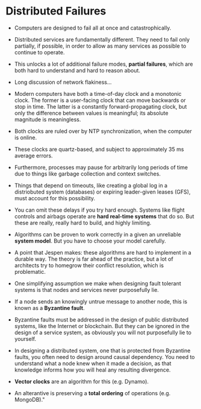
# Distributed Failures

* Computers are designed to fail all at once and catastrophically.
* Distributed services are fundamentally different. They need to fail only partially, if possible, in order to allow as many services as possible to continue to operate.
* This unlocks a lot of additional failure modes, **partial failures**, which are both hard to understand and hard to reason about.


* Long discussion of network flakiness...


* Modern computers have both a time-of-day clock and a monotonic clock. The former is a user-facing clock that can move backwards or stop in time. The latter is a constantly forward-propagating clock, but only the difference between values is meaningful; its absolute magnitude is meaningless.
* Both clocks are ruled over by NTP synchronization, when the computer is online.
* These clocks are quartz-based, and subject to approximately 35 ms average errors.
* Furthermore, processes may pause for arbitrarily long periods of time due to things like garbage collection and context switches.
* Things that depend on timeouts, like creating a global log in a distriobuted system (databases) or expiring leader-given leases (GFS), must account for this possibility.
* You can omit these delays if you try hard enough. Systems like flight controls and airbags operate are **hard real-time systems** that do so. But these are really, really hard to build, and highly limiting.


* Algorithms can be proven to work correctly in a given an unreliable **system model**. But you have to choose your model carefully.
* A point that Jespen makes: these algorithms are hard to implement in a durable way. The theory is far ahead of the practice, but a lot of architects try to homegrow their conflict resolution, which is problematic.


* One simplifying assumption we make when designing fault tolerant systems is that nodes and services never purposefully lie.
* If a node sends an knowingly untrue message to another node, this is known as a **Byzantine fault**. 
* Byzantine faults must be addressed in the design of public distributed systems, like the Internet or blockchain. But they can be ignored in the design of a service system, as obviously you will not purposefully lie to yourself.


* In designing a distributed system, one that is protected from Byzantine faults, you often need to design around causal dependency. You need to understand what a node knew when it made a decision, as that knowledge informs how you will heal any resulting divergence.
* **Vector clocks** are an algorithm for this (e.g. Dynamo).
* An alterantive is preserving a **total ordering** of operations (e.g. MongoDB)."
